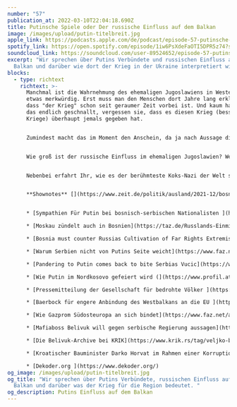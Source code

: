```yaml
---
number: "57"
publication_at: 2022-03-10T22:04:18.690Z
title: Putinsche Spiele oder Der russische Einfluss auf dem Balkan
image: /images/upload/putin-titelbreit.jpg
apple_link: https://podcasts.apple.com/de/podcast/episode-57-putinsche-spiele-oder-der-russische-einfluss/id1170436903?i=1000553637992
spotify_link: https://open.spotify.com/episode/1iw6PsXdeFaOTI5DPR5z74?si=12ac4845576243c2
soundcloud_link: https://soundcloud.com/user-89524652/episode-57-putinsche-spiele-oder-der-russische-einfluss-auf-dem-balkan
excerpt: "Wir sprechen über Putins Verbündete und russischen Einfluss auf dem
  Balkan und darüber wie dort der Krieg in der Ukraine interpretiert wird. "
blocks:
  - type: richtext
    richtext: >-
      Manchmal ist die Wahrnehmung des ehemaligen Jugoslawiens in Westeuropa
      etwas merkwürdig. Erst muss man den Menschen dort Jahre lang erklären,
      dass "der Krieg" schon seit geraumer Zeit vorbei ist. Und kaum haben sie
      das endlich geschnallt, vergessen sie, dass es diesen Krieg (besser: diese
      Kriege) überhaupt jemals gegeben hat.


      Zumindest macht das im Moment den Anschein, da ja nach Aussage diverser Medien und Amtsträger in der Ukraine zum ersten Mal seit mehr als 70 Jahren ein Krieg in Europa tobt. Verständlicherweise sind derzeit alle Augen nach Kiew, Mariupol, Khahrkiv und natürlich nach Moskau gerichtet. Doch man sollte nicht vergessen, dass es auch dem Ballaballa-Balkan noch der eine oder andere Konflikt nicht gelöst ist...und in einigen davon, hat Herr Putin seine Finger mit ihm Spiel.


      Wie groß ist der russische Einfluss im ehemaligen Jugoslawien? Wer sind Putins Verbündente und was erhoffen sie sich von ihm? Und wie wird dort über den Krieg in der Ukraine gesprochen? All das versuchen Danijel und Krsto, in dieser Episode ein wenig auszuleuchten.


      Nebenbei erfahrt Ihr, wie es der berühmteste Koks-Nazi der Welt so mit Putin hält, mit wem sich Krstos Verwandschaft so fotografieren lässt und warum Mitarbeiterinnen und Mitarbeiter des öffentlich-rechtlichen Rundfunks in Slowenien den Aufstand proben.


      **Shownotes** [](https://www.zeit.de/politik/ausland/2021-12/bosnien-herzegowina-republika-srpska-abspaltung-milorad-dodik)


      * [Sympathien Für Putin bei bosnisch-serbischen Nationalisten ](https://www.sueddeutsche.de/politik/balkan-putin-bonien-herzegowina-nationalismus-1.5543803)

      * [Moskau zündelt auch in Bosnien](https://taz.de/Russlands-Einmischung-auf-dem-Balkan/!5831373/) (taz) 

      * [Bosnia must counter Russias Cultivation of Far Rights Extremists ](https://balkaninsight.com/2021/08/26/bosnia-must-counter-russias-cultivation-of-far-right-extremists/)(Balkan Insights) 

      * [Warum Serbien nicht von Putins Seite weicht](https://www.faz.net/aktuell/politik/ausland/ukraine-konflikt-warum-serbien-nicht-von-putins-seite-weicht-17864950.html) (FAZ)

      * [Pandering to Putin comes back to bite Serbias Vucic](https://www.politico.eu/article/vladimir-putin-russia-serbia-aleksandar-vucic/) (Politico) 

      * [Wie Putin im Nordkosovo gefeiert wird (](https://www.profil.at/ausland/wie-putin-eine-stadt-auf-dem-balkan-spaltet/401926810)Profil)

      * [Pressemitteilung der Gesellschaft für bedrohte Völker ](https://www.presseportal.de/pm/29402/5160087)

      * [Baerbock für engere Anbindung des Westbalkans an die EU ](https://www.spiegel.de/politik/deutschland/annalena-baerbock-fuer-engere-bindung-des-westbalkans-an-die-eu-a-d132180d-a5bf-44e4-9462-2b192cddb39e)(Spiegel)

      * [Wie Gazprom Südosteuropa an sich bindet](https://www.faz.net/aktuell/wirtschaft/unternehmen/wie-gazprom-suedosteuropa-an-sich-bindet-17512210.html) (FAZ) 

      * [Mafiaboss Belivuk will gegen serbische Regierung aussagen](https://www.spiegel.de/panorama/justiz/serbien-mutmasslicher-mafia-boss-will-gegen-die-regierung-aussagen-a-c0c83deb-dc8d-4832-a5c6-8c42ea5067b6) (Spiegel)

      * [Die Belivuk-Archive bei KRIK](https://www.krik.rs/tag/veljko-belivuk/) (Serbisch, teilweise ins Englische übersetzt)

      * [Kroatischer Bauminister Darko Horvat im Rahmen einer Korruptionsermittlung festgenommen ](https://glashrvatske.hrt.hr/de/politik/bauminister-darko-horvat-im-rahmen-einer-korruptionsermittlung-festgenommen-5570050)(HRT)

      * [Dekoder.org ](https://www.dekoder.org/)
og_image: /images/upload/putin-titelbreit.jpg
og_title: "Wir sprechen über Putins Verbündete, russischen Einfluss auf dem
  Balkan und darüber was der Krieg für die Region bedeutet. "
og_description: Putins Einfluss auf dem Balkan
---
```

